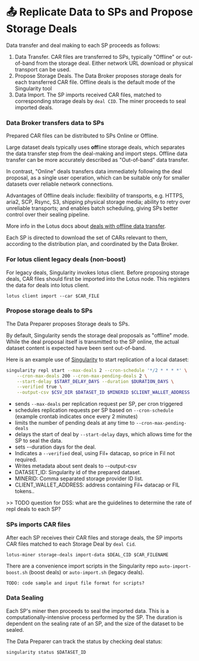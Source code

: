 # 📤 Replicate Data to SPs and Propose Storage Deals

Data transfer and deal making to each SP proceeds as follows:

1. Data Transfer. CAR files are transferred to SPs, typically "Offline" or out-of-band from the storage deal. Either network URL download or physical transport can be used.&#x20;
2. Propose Storage Deals. The Data Broker proposes storage deals for each transferred CAR file. Offline deals is the default mode of the Singularity tool
3. Data Import. The SP imports received CAR files, matched to corresponding storage deals by `deal CID`. The miner proceeds to seal imported deals.

### Data Broker transfers data to SPs

Prepared CAR files can be distributed to SPs Online or Offline.

Large dataset deals typically uses **off**line storage deals, which separates the data transfer step from the deal-making and import steps. Offline data transfer can be more accurately described as "Out-of-band" data transfer.&#x20;

In contrast, "Online" deals transfers data immediately following the deal proposal, as a single user operation, which can be suitable only for smaller datasets over reliable network connections.

Advantages of Offline deals include: flexibility of transports, e.g. HTTPS, aria2, SCP, Rsync, S3, shipping physical storage media; ability to retry over unreliable transports; and enables batch scheduling, giving SPs better control over their sealing pipeline.

More info in the Lotus docs about [deals with offline data transfer](https://lotus.filecoin.io/tutorials/lotus/large-files/#deals-with-offline-data-transfer).

Each SP is directed to download the set of CARs relevant to them, according to the distribution plan, and coordinated by the Data Broker.

### For lotus client legacy deals (non-boost)&#x20;

For legacy deals, Singularity invokes lotus client. Before proposing storage deals, CAR files should first be imported into the Lotus node. This registers the data for deals into lotus client.&#x20;

```
lotus client import --car $CAR_FILE
```

### Propose storage deals to SPs

The Data Preparer proposes Storage deals to SPs.&#x20;

By default, Singularity sends the storage deal proposals as "offline" mode. While the deal proposal itself is transmitted to the SP online, the actual dataset content is expected have been sent out-of-band.

Here is an example use of [Singularity](https://github.com/tech-greedy/singularity/blob/main/getting-started.md) to start replication of a local dataset:

```bash
singularity repl start --max-deals 2 --cron-schedule '*/2 * * * *' \
    --cron-max-deals 200 --cron-max-pending-deals 2 \
    --start-delay $START_DELAY_DAYS --duration $DURATION_DAYS \
    --verified true \
    --output-csv $CSV_DIR $DATASET_ID $MINERID $CLIENT_WALLET_ADDRESS
```

* sends `--max-deals` per replication request per SP, per cron triggered
* schedules replication requests per SP based on `--cron-schedule`  (example crontab indicates once every 2 minutes)
* limits the number of pending deals at any time to `--cron-max-pending-deals`
* delays the start of deal by `--start-delay`  days, which allows time for the SP to seal the data.
* sets --duration days for the deal.
* Indicates a `--verified` deal, using Fil+ datacap, so price in Fil not required.
* Writes metadata about sent deals to --output-csv
* DATASET\_ID: Singularity id of the prepared dataset.
* MINERID: Comma separated storage provider ID list.
* CLIENT\_WALLET\_ADDRESS: address containing Fil+ datacap or FIL tokens..

\>> TODO question for DSS: what are the guidelines to determine the rate of repl deals to each SP?&#x20;

### SPs imports CAR files&#x20;

After each SP receives their CAR files and storage deals, the SP imports CAR files matched to each Storage Deal by `deal Cid`.

```
lotus-miner storage-deals import-data $DEAL_CID $CAR_FILENAME
```

There are a convenience import scripts in the Singularity repo `auto-import-boost.sh` (boost deals) or `auto-import.sh` (legacy deals).

```
TODO: code sample and input file format for scripts?

```

### **Data Sealing**

Each SP's miner then proceeds to seal the imported data. This is a computationally-intensive process performed by the SP. The duration is dependent on the sealing rate of an SP, and the size of the dataset to be sealed.&#x20;

The Data Preparer can track the status by checking deal status:

```
singularity status $DATASET_ID
```





